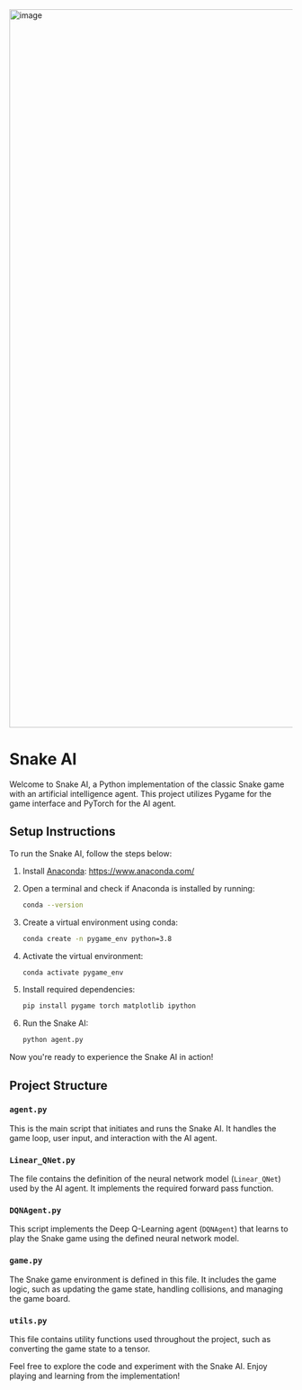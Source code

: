 <img width="1275" alt="image" src="https://github.com/Lens101/snake_pygame/assets/21340292/50f6b3f8-9048-4f20-8072-fb29bdbb07fd">

# Snake AI

Welcome to Snake AI, a Python implementation of the classic Snake game with an artificial intelligence agent. This project utilizes Pygame for the game interface and PyTorch for the AI agent.

## Setup Instructions

To run the Snake AI, follow the steps below:

1. Install [Anaconda](https://www.anaconda.com/): https://www.anaconda.com/

2. Open a terminal and check if Anaconda is installed by running:
    ```bash
    conda --version
    ```

3. Create a virtual environment using conda:
    ```bash
    conda create -n pygame_env python=3.8
    ```

4. Activate the virtual environment:
    ```bash
    conda activate pygame_env
    ```

5. Install required dependencies:
    ```bash
    pip install pygame torch matplotlib ipython
    ```

6. Run the Snake AI:
    ```bash
    python agent.py
    ```

Now you're ready to experience the Snake AI in action!

## Project Structure

### `agent.py`

This is the main script that initiates and runs the Snake AI. It handles the game loop, user input, and interaction with the AI agent.

### `Linear_QNet.py`

The file contains the definition of the neural network model (`Linear_QNet`) used by the AI agent. It implements the required forward pass function.

### `DQNAgent.py`

This script implements the Deep Q-Learning agent (`DQNAgent`) that learns to play the Snake game using the defined neural network model.

### `game.py`

The Snake game environment is defined in this file. It includes the game logic, such as updating the game state, handling collisions, and managing the game board.

### `utils.py`

This file contains utility functions used throughout the project, such as converting the game state to a tensor.

Feel free to explore the code and experiment with the Snake AI. Enjoy playing and learning from the implementation!
